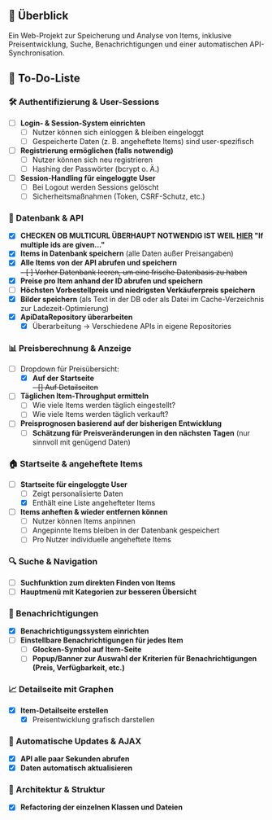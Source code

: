 ## 🚀 Überblick

Ein Web-Projekt zur Speicherung und Analyse von Items, inklusive Preisentwicklung, Suche, Benachrichtigungen und einer automatischen API-Synchronisation.

## 📝 To-Do-Liste  

### **🛠️ Authentifizierung & User-Sessions**  
- [ ] **Login- & Session-System einrichten**  
  - [ ] Nutzer können sich einloggen & bleiben eingeloggt  
  - [ ] Gespeicherte Daten (z. B. angeheftete Items) sind user-spezifisch  
- [ ] **Registrierung ermöglichen (falls notwendig)**  
  - [ ] Nutzer können sich neu registrieren  
  - [ ] Hashing der Passwörter (bcrypt o. Ä.)  
- [ ] **Session-Handling für eingeloggte User**  
  - [ ] Bei Logout werden Sessions gelöscht  
  - [ ] Sicherheitsmaßnahmen (Token, CSRF-Schutz, etc.)  

### **📂 Datenbank & API**  
- [X] **CHECKEN OB MULTICURL ÜBERHAUPT NOTWENDIG IST WEIL [HIER](https://documenter.getpostman.com/view/4028519/TzK2bEVg#1c15b03d-a58b-4c0b-859c-5da9f74d6679) "If multiple ids are given..."**  
- [X] **Items in Datenbank speichern** (alle Daten außer Preisangaben)  
- [X] **Alle Items von der API abrufen und speichern**  
  ~~- [ ] Vorher Datenbank leeren, um eine frische Datenbasis zu haben~~
- [X] **Preise pro Item anhand der ID abrufen und speichern**  
- [ ] **Höchsten Vorbestellpreis und niedrigsten Verkäuferpreis speichern**  
- [X] **Bilder speichern** (als Text in der DB oder als Datei im Cache-Verzeichnis zur Ladezeit-Optimierung)  
- [X] **ApiDataRepository überarbeiten**  
  - [X] Überarbeitung -> Verschiedene APIs in eigene Repositories  

### **📊 Preisberechnung & Anzeige**  
- [ ] Dropdown für Preisübersicht:  
  - [X] **Auf der Startseite**  
  ~~- [] Auf Detailseiten~~  
- [ ] **Täglichen Item-Throughput ermitteln**  
  - [ ] Wie viele Items werden täglich eingestellt?  
  - [ ] Wie viele Items werden täglich verkauft?  
- [ ] **Preisprognosen basierend auf der bisherigen Entwicklung**  
  - [ ] **Schätzung für Preisveränderungen in den nächsten Tagen** (nur sinnvoll mit genügend Daten)  

### **🏠 Startseite & angeheftete Items**  
- [ ] **Startseite für eingeloggte User**  
  - [ ] Zeigt personalisierte Daten  
  - [X] Enthält eine Liste angehefteter Items  
- [ ] **Items anheften & wieder entfernen können**  
  - [ ] Nutzer können Items anpinnen  
  - [ ] Angepinnte Items bleiben in der Datenbank gespeichert  
  - [ ] Pro Nutzer individuelle angeheftete Items  

### **🔍 Suche & Navigation**  
- [ ] **Suchfunktion zum direkten Finden von Items**  
- [ ] **Hauptmenü mit Kategorien zur besseren Übersicht**  

### **🔔 Benachrichtigungen**  
- [X] **Benachrichtigungssystem einrichten**  
- [ ] **Einstellbare Benachrichtigungen für jedes Item**  
  - [ ] **Glocken-Symbol auf Item-Seite**  
  - [ ] **Popup/Banner zur Auswahl der Kriterien für Benachrichtigungen (Preis, Verfügbarkeit, etc.)**  

### **📈 Detailseite mit Graphen**  
- [X] **Item-Detailseite erstellen**  
  - [X] Preisentwicklung grafisch darstellen  

### **🔄 Automatische Updates & AJAX**  
- [X] **API alle paar Sekunden abrufen**  
- [X] **Daten automatisch aktualisieren**  

### **🔧 Architektur & Struktur**  
- [X] **Refactoring der einzelnen Klassen und Dateien**  
